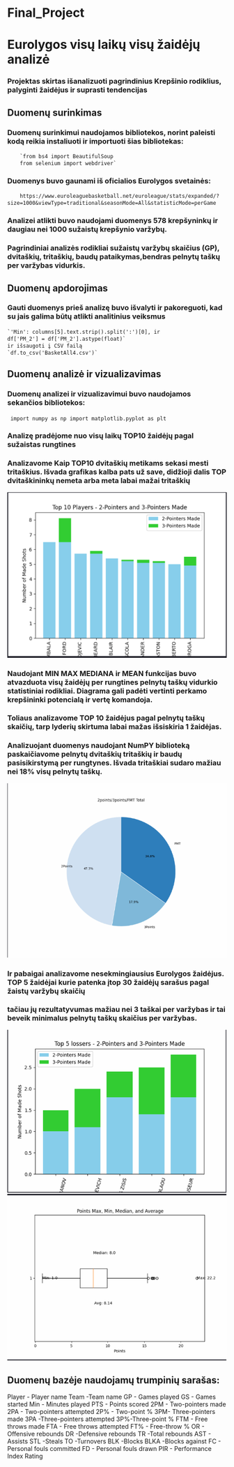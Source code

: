# Final_Project
# Eurolygos visų laikų visų žaidėjų analizė
### Projektas skirtas išanalizuoti pagrindinius Krepšinio rodiklius, palyginti žaidėjus ir suprasti tendencijas 
## Duomenų surinkimas 
### Duomenų surinkimui naudojamos bibliotekos, norint paleisti kodą reikia instaliuoti ir importuoti šias bibliotekas: 
        `from bs4 import BeautifulSoup
        from selenium import webdriver`
### Duomenys buvo gaunami iš oficialios Eurolygos svetainės: 
        https://www.euroleaguebasketball.net/euroleague/stats/expanded/?size=1000&viewType=traditional&seasonMode=All&statisticMode=perGame
### Analizei atlikti buvo naudojami duomenys 578 krepšyninkų ir daugiau nei 1000 sužaistų krepšynio varžybų. 
### Pagrindiniai analizės rodikliai sužaistų varžybų skaičius (GP), dvitaškių, tritaškių, baudų pataikymas,bendras pelnytų taškų per varžybas vidurkis.
## Duomenų apdorojimas
### Gauti duomenys prieš analizę buvo išvalyti ir pakoreguoti, kad su jais galima būtų atlikti analitinius veiksmus 
    `'Min': columns[5].text.strip().split(':')[0], ir
    df['PM_2'] = df['PM_2'].astype(float)`
    ir išsaugoti į CSV failą 
    `df.to_csv('BasketAll4.csv')`
## Duomenų analizė ir vizualizavimas
### Duomenų analizei ir vizualizavimui buvo naudojamos sekančios bibliotekos:
  ` import numpy as np
   import matplotlib.pyplot as plt`
### Analizę pradėjome nuo visų laikų TOP10 žaidėjų pagal sužaistas rungtines
### Analizavome Kaip TOP10 dvitaškių metikams sekasi mesti tritaškius. Išvada grafikas kalba pats už save, didžioji dalis TOP dvitaškininkų nemeta arba meta labai mažai tritaškių

![img.png](img.png)

### Naudojant MIN MAX MEDIANA ir MEAN funkcijas buvo atvazduota visų žaidėjų per rungtines pelnytų taškų vidurkio statistiniai rodikliai. Diagrama gali padėti vertinti perkamo krepšininki potencialą ir vertę komandoja.
### Toliaus analizavome TOP 10 žaidėjus pagal pelnytų taškų skaičių, tarp lyderių skirtuma labai mažas išsiskiria 1 žaidėjas.
### Analizuojant duomenys naudojant NumPY biblioteką paskaičiavome pelnytų dvitaškių tritaškių ir baudų pasisikirstymą per rungtynes. Išvada tritaškiai sudaro mažiau nei 18% visų pelnytų taškų.

![img_1.png](img_1.png)

### Ir pabaigai analizavome nesekmingiausius Eurolygos žaidėjus. TOP 5 žaidėjai kurie patenka įtop 30 žaidėjų sarašus pagal žaistų varžybų skaičių 
### tačiau jų rezultatyvumas mažiau nei 3 taškai  per varžybas ir tai beveik minimalus pelnytų taškų skaičius per varžybas.
![img_2.png](img_2.png)
![img_3.png](img_3.png)

 ## Duomenų bazėje naudojamų trumpinių sarašas:
 Player - Player name
Team -Team name
GP - Games played
GS - Games started
Min - Minutes played
PTS - Points scored
2PM - Two-pointers made
2PA - Two-pointers attempted
2P% - Two-point %
3PM- Three-pointers made
3PA -Three-pointers attempted
3P%-Three-point %
FTM - Free throws made
FTA - Free throws attempted
FT% - Free-throw %
OR - Offensive rebounds
DR -Defensive rebounds
TR -Total rebounds
AST - Assists
STL -Steals
TO -Turnovers
BLK -Blocks
BLKA -Blocks against
FC - Personal fouls committed
FD - Personal fouls drawn
PIR - Performance Index Rating